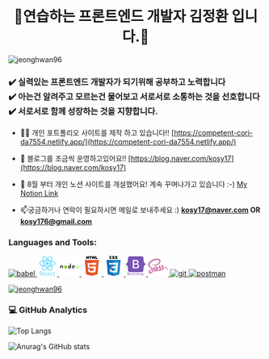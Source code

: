 
<h1 align="center"> 👋연습하는 프론트엔드 개발자 김정환 입니다.👋</h1>
<p align="left"> <img src="https://komarev.com/ghpvc/?username=jeonghwan96&label=Profile%20views&color=0e75b6&style=flat" alt="jeonghwan96" /> </p>

<h3 align="left">
  ✔️ 실력있는 프론트엔드 개발자가 되기위해 공부하고 노력합니다 <br>
  ✔️ 아는건 알려주고 모르는건 물어보고 서로서로 소통하는 것을 선호합니다 <br>
  ✔️ 서로서로 함께 성장하는 것을 지향합니다.<br>
</h3>



- 👨‍💻 개인 포트폴리오 사이트를 제작 하고 있습니다!! [https://competent-cori-da7554.netlify.app/](https://competent-cori-da7554.netlify.app/)

- 📝 블로그를 조금씩 운영하고있어요!! [https://blog.naver.com/kosy17](https://blog.naver.com/kosy17)

- 📝 8월 부터 개인 노션 사이트를 개설했어요! 계속 꾸며나가고 있습니다 :-) [My Notion Link](https://www.notion.so/jeong-kim/JeongKim-s-Daily-Notion-7e2194bafeaa405883544ccbd4865805, "Notion Link")

- 📫궁금하거나 연락이 필요하시면 메일로 보내주세요 :) **kosy17@naver.com OR kosy176@gmail.com**


<p align="left">
</p>

<h3 align="left">Languages and Tools:</h3>
<p align="left"> <a href="https://babeljs.io/" target="_blank" rel="noreferrer"> <img src="https://www.vectorlogo.zone/logos/babeljs/babeljs-icon.svg" alt="babel" width="40" height="40"/> </a> <a href="https://reactjs.org/" target="_blank" rel="noreferrer"> <img src="https://raw.githubusercontent.com/devicons/devicon/master/icons/react/react-original-wordmark.svg" alt="react" width="40" height="40"/> </a> <a href="https://nodejs.org" target="_blank" rel="noreferrer"> <img src="https://raw.githubusercontent.com/devicons/devicon/master/icons/nodejs/nodejs-original-wordmark.svg" alt="nodejs" width="40" height="40"/> </a> </a> <a href="https://www.w3.org/html/" target="_blank" rel="noreferrer"> <img src="https://raw.githubusercontent.com/devicons/devicon/master/icons/html5/html5-original-wordmark.svg" alt="html5" width="40" height="40"/> </a> <a href="https://www.w3schools.com/css/" target="_blank" rel="noreferrer"> <img src="https://raw.githubusercontent.com/devicons/devicon/master/icons/css3/css3-original-wordmark.svg" alt="css3" width="40" height="40"/> </a>  <a href="https://getbootstrap.com" target="_blank" rel="noreferrer"> <img src="https://raw.githubusercontent.com/devicons/devicon/master/icons/bootstrap/bootstrap-plain-wordmark.svg" alt="bootstrap" width="40" height="40"/>  <a href="https://sass-lang.com" target="_blank" rel="noreferrer"> <img src="https://raw.githubusercontent.com/devicons/devicon/master/icons/sass/sass-original.svg" alt="sass" width="40" height="40"/> </a> <a href="https://git-scm.com/" target="_blank" rel="noreferrer"> <img src="https://www.vectorlogo.zone/logos/git-scm/git-scm-icon.svg" alt="git" width="40" height="40"/>   <a href="https://postman.com" target="_blank" rel="noreferrer"> <img src="https://www.vectorlogo.zone/logos/getpostman/getpostman-icon.svg" alt="postman" width="40" height="40"/> </a>   </p>

<p align="left"> <a href="https://github.com/ryo-ma/github-profile-trophy"><img src="https://github-profile-trophy.vercel.app/?username=jeonghwan96" alt="jeonghwan96" /></a> </p>

<h3 align="left">💻  GitHub Analytics </h3>

![Top Langs](https://github-readme-stats.vercel.app/api/top-langs/?username=jeonghwan96&show_icons=true&theme=radical)

![Anurag's GitHub stats](https://github-readme-stats.vercel.app/api?username=jeonghwan96&show_icons=true&theme=radical)



